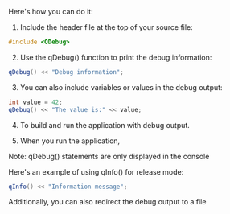 Here's how you can do it:

1. Include the header file at the top of your source file:
```cpp
#include <QDebug>
```

2. Use the qDebug() function to print the debug information:
```cpp
qDebug() << "Debug information";
```

3. You can also include variables or values in the debug output:
```cpp
int value = 42;
qDebug() << "The value is:" << value;
```

4. To build and run the application with debug output.

5. When you run the application,

Note: qDebug() statements are only displayed in the console

Here's an example of using qInfo() for release mode:
```cpp
qInfo() << "Information message";
```

Additionally, you can also redirect the debug output to a file
